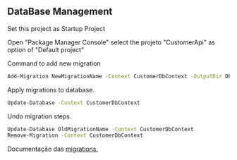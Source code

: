 ## DataBase Management

Set this project as Startup Project

Open "Package Manager Console" select the projeto "CustomerApi" as option of "Default project"

Command to add new migration
```bash
Add-Migration NewMigrationName -Context CustomerDbContext -OutputDir DbContexts/CustomerDb/Migrations
```
Apply migrations to database.
```bash
Update-Database -Context CustomerDbContext
```

Undo migration steps.
```bash
Update-Database OldMigrationName -Context CustomerDbContext
Remove-Migration -Context CustomerDbContext
```

Documentação das [migrations.](https://docs.microsoft.com/pt-br/ef/core/managing-schemas/migrations/)
